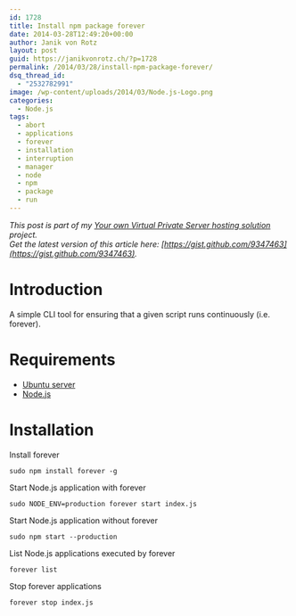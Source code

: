 ```yaml
---
id: 1728
title: Install npm package forever
date: 2014-03-28T12:49:20+00:00
author: Janik von Rotz
layout: post
guid: https://janikvonrotz.ch/?p=1728
permalink: /2014/03/28/install-npm-package-forever/
dsq_thread_id:
  - "2532782991"
image: /wp-content/uploads/2014/03/Node.js-Logo.png
categories:
  - Node.js
tags:
  - abort
  - applications
  - forever
  - installation
  - interruption
  - manager
  - node
  - npm
  - package
  - run
---
```

*This post is part of my [Your own Virtual Private Server hosting solution](https://janikvonrotz.ch/your-own-virtual-private-server-hosting-solution/) project.*  
*Get the latest version of this article here: [https://gist.github.com/9347463](https://gist.github.com/9347463).*  

# Introduction

A simple CLI tool for ensuring that a given script runs continuously (i.e. forever).
<!--more-->
# Requirements

* [Ubuntu server](https://janikvonrotz.ch/2014/03/13/deploy-ubuntu-server/)
* [Node.js](https://janikvonrotz.ch/2014/03/27/install-node/)

# Installation

Install forever

    sudo npm install forever -g
	
Start Node.js application with forever

	sudo NODE_ENV=production forever start index.js
    
Start Node.js application without forever

	sudo npm start --production
	
List Node.js applications executed by forever

	forever list
	
Stop forever applications

	forever stop index.js